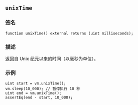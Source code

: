 ## `unixTime`

### 签名

```solidity
function unixTime() external returns (uint milliseconds);
```

### 描述

返回自 Unix 纪元以来的时间（以毫秒为单位）。

### 示例

```solidity
uint start = vm.unixTime();
vm.sleep(10_000); // 暂停执行 10 秒
uint end = vm.unixTime();
assertEq(end - start, 10_000);
```